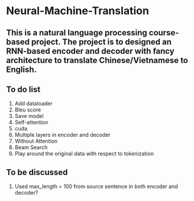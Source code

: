 # Neural-Machine-Translation
## This is a natural language processing course-based project. The project is to designed an RNN-based encoder and decoder with fancy architecture to translate Chinese/Vietnamese to English.



## To do list
1. Add dataloader
2. Bleu score
3. Save model
4. Self-attention
5. cuda
6. Multiple layers in encoder and decoder
7. Without Attention
8. Beam Search
9. Play around the original data with respect to tokenization



## To be discussed
1. Used max_length = 100 from source sentence in both encoder and decoder?
